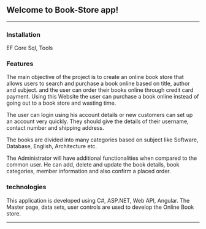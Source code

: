 ## Welcome to Book-Store app!

---

### Installation

EF Core Sql, Tools

### Features

The main objective of the project is to create an online book store that allows users to search and purchase a book online based on title, author and subject. 
and the user can order their books online through credit card payment. Using this Website the user can purchase a book online instead of going out to a book store and wasting time.

The user can login using his account details or new customers can set up an account very quickly. 
They should give the details of their username, contact number and shipping address. 

The books are divided into many categories based on subject like Software, Database, English, Architecture etc.

The Administrator will have additional functionalities when compared to the
common user. He can add, delete and update the book details, book categories,
member information and also confirm a placed order.

### technologies

This application is developed using C#, ASP.NET, Web API, Angular. 
The Master page, data sets, user controls are used to develop the Online Book store. 

---
